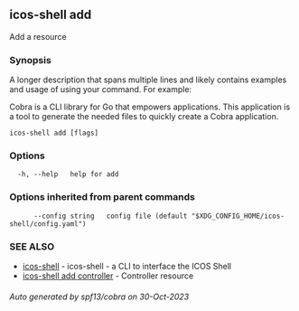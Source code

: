 ## icos-shell add

Add a resource

### Synopsis

A longer description that spans multiple lines and likely contains examples
and usage of using your command. For example:

Cobra is a CLI library for Go that empowers applications.
This application is a tool to generate the needed files
to quickly create a Cobra application.

```
icos-shell add [flags]
```

### Options

```
  -h, --help   help for add
```

### Options inherited from parent commands

```
      --config string   config file (default "$XDG_CONFIG_HOME/icos-shell/config.yaml")
```

### SEE ALSO

* [icos-shell](icos-shell.md)	 - icos-shell - a CLI to interface the ICOS Shell
* [icos-shell add controller](icos-shell_add_controller.md)	 - Controller resource

###### Auto generated by spf13/cobra on 30-Oct-2023
